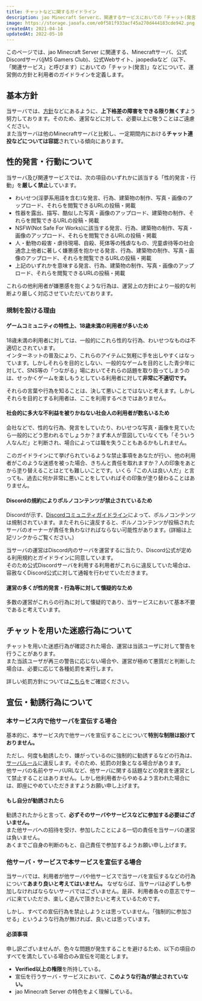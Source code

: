 ```yaml
---
title: チャットなどに関するガイドライン
description: jao Minecraft Serverと、関連するサービスにおいての「チャット(発言)」について、運営側の方針と利用者のガイドラインを定義します。
image: https://storage.jaoafa.com/e0f581f933acf45a270d444183cde942.png 
createdAt: 2021-04-14
updatedAt: 2022-05-10
---
```


このページでは、jao Minecraft Server に関連する、Minecraftサーバ、公式Discordサーバ(jMS Gamers Club)、公式Webサイト、jaopediaなど（以下、「関連サービス」と呼びます）においての「チャット(発言)」などについて、運営側の方針と利用者のガイドラインを定義します。

## 基本方針

当サーバでは、[方針](/server/policies)などにあるように、**上下格差の障害をできる限り無くす**よう努力しております。そのため、運営などに対して、必要以上に敬うことはご遠慮ください。  
また当サーバは他のMinecraftサーバと比較し、一定期間内における**チャット連投などについては容認**されている傾向にあります。

## 性的発言・行動について

当サーバ及び関連サービスでは、次の項目のいずれかに該当する「性的発言・行動」を**厳しく禁止**しています。

- わいせつ(淫夢系用語を含む)な発言、行為、建築物の制作、写真・画像のアップロード、それらを閲覧できるURLの投稿・掲載
- 性器を露出、描写、酷似した写真・画像のアップロード、建築物の制作、それらを閲覧できるURLの投稿・掲載
- NSFW(Not Safe For Works)に該当する発言、行為、建築物の制作、写真・画像のアップロード、それらを閲覧できるURLの投稿・掲載
- 人・動物の殺害・虐待現場、自殺、死体等の残虐なもの、児童虐待等の社会通念上他者に著しく嫌悪感を抱かせる発言、行為、建築物の制作、写真・画像のアップロード、それらを閲覧できるURLの投稿・掲載
- 上記のいずれかを意味する発言、行為、建築物の制作、写真・画像のアップロード、それらを閲覧できるURLの投稿・掲載

これらの他利用者が嫌悪感を抱くような行為は、運営上の方針により一般的な判断より厳しく対応させていただいております。

### 規制を設ける理由

#### ゲームコミュニティの特性上、18歳未満の利用者が多いため

18歳未満の利用者に対しては、一般的にこれら性的な行為、わいせつなものは不適切とされています。  
インターネットの普及により、これらのアイテムに気軽に手を出しやすくはなっています。しかしそれらを目的としない、一般的なゲームを目的とした青少年に対して、SNS等の「つながる」場においてそれらの話題を取り扱ってしまうのは、せっかくゲームを楽しもうとしている利用者に対して**非常に不適切です。**

それらの言葉や行為を知ることは、決して悪いことではないと考えます。しかしそれらを目的とする利用者は、ここを利用するべきではありません。

#### 社会的に多大な不利益を被りかねない社会人の利用者が数名いるため

会社などで、性的な行為、発言をしていたり、わいせつな写真・画像を見ていたら一般的にどう思われるでしょうか？まず本人が意図していなくても「そういう人なんだ」と判断され、場合によっては職を失うこともあるかもしれません。  

このガイドラインにて挙げられているような禁止事項をあなたが行い、他の利用者がこのような迷惑を被った場合、きちんと責任を取れますか？人の印象をあとから塗り替えることはとても難しいことです。いくら「この人は良い人だ」と言っても、過去に何か非常に悪いことをしていればその印象が塗り替わることはありません。

#### Discordの規約によりポルノコンテンツが禁止されているため

Discordが示す、[Discordコミュニティガイドライン](https://discord.com/guidelines)によって、ポルノコンテンツは規制されています。またそれらに違反すると、ポルノコンテンツが投稿されたサーバのオーナーが責任を負わなければならない可能性があります。(詳細は上記リンクからご覧ください。)

当サーバの運営はDiscord内のサーバを運営するに当たり、Discord公式が定める利用規約とガイドラインに同意しています。  
そのため公式Discordサーバを利用する利用者がこれらに違反していた場合は、容赦なくDiscord公式に対して通報を行わせていただきます。

#### 運営の多くが性的発言・行為等に対して懐疑的なため

多数の運営がこれらの行為に対して懐疑的であり、当サービスにおいて基本不要であると考えています。

## チャットを用いた迷惑行為について

チャットを用いた迷惑行為が確認された場合、運営は当該ユーザに対して警告を行うことがあります。  
また当該ユーザが再三の警告に応じない場合や、運営が極めて悪質だと判断した場合は、必要に応じて各種処罰を実行します。  

詳しい処罰方針については[こちら](/server/policies/bans)をご確認ください。

## 宣伝・勧誘行為について

### 本サービス内で他サーバを宣伝する場合

基本的に、本サービス内で他サーバを宣伝することについて**特別な制限は設けておりません。**

ただし、何度も勧誘したり、嫌がっているのに強制的に勧誘するなどの行為は、[サーバルール](/server/rules)に違反します。そのため、処罰の対象となる場合があります。  
他サーバの名前やサーバURLなど、他サーバに関する話題などの発言を運営として禁止することはありません。しかし他利用者からやめるよう言われた場合には、即座にやめていただきますようお願い申し上げます。

#### もし自分が勧誘されたら

勧誘されたからと言って、**必ずそのサーバやサービスなどに参加する必要はございません。**  
また他サーバへの招待を受け、参加したことによる一切の責任を当サーバの運営は負いません。  
あくまでご自身の判断のもと、自己責任で参加するようお願い申し上げます。

### 他サーバ・サービスで本サービスを宣伝する場合

当サーバでは、利用者が他サーバや他サービスで当サーバを宣伝するなどの行為について**あまり良いと考えてはいません。**
なぜならば、当サーバは必ずしも参加しなければならないサーバではございません。是非、利用者各々の意志でサーバに来ていただき、楽しく遊んで頂きたいと考えているためです。

しかし、すべての宣伝行為を禁止しようとは思っていません。「強制的に参加させる」というような行為が無ければ、良いとは思っています。

#### 必須事項

申し訳ございませんが、色々な問題が発生することを避けるため、以下の項目のすべてを満たしている場合のみ宣伝を可能とします。

- **Verified以上の権限**を所持している。
- 宣伝を行うサーバ・サービスにおいて、**このような行為が禁止されていない。**
- jao Minecraft Server の特色をよく理解している。
